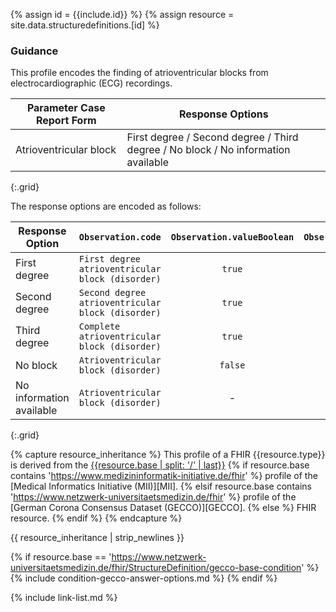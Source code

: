 
{% assign id = {{include.id}} %}
{% assign resource = site.data.structuredefinitions.[id] %}

### Guidance

This profile encodes the finding of atrioventricular blocks from electrocardiographic (ECG) recordings.

| Parameter Case Report Form | Response Options |
| -------------------------- | ---------------- |
| Atrioventricular block | First degree / Second degree / Third degree / No block / No information available |
{:.grid}

The response options are encoded as follows:

| Response Option | `Observation.code` | `Observation.valueBoolean` |  `Observation.dataAbsentReason` |
| --------------- | ---------------- | :--------------: | :--------------: |
| First degree | `First degree atrioventricular block (disorder)` | `true` | - |
| Second degree | `Second degree atrioventricular block (disorder)` | `true` | - |
| Third degree | `Complete atrioventricular block (disorder)` | `true` | - |
| No block  | `Atrioventricular block (disorder)` | `false` | - |
| No information available | `Atrioventricular block (disorder)` | - | `#unknown` |
{:.grid}

{% capture resource_inheritance %}
This profile of a FHIR {{resource.type}} is derived from the [{{resource.base | split: '/' | last}}]({{resource.base}})
{% if resource.base contains 'https://www.medizininformatik-initiative.de/fhir' %}
 profile of the [Medical Informatics Initiative (MII)][MII].
{% elsif resource.base contains 'https://www.netzwerk-universitaetsmedizin.de/fhir' %}
 profile of the [German Corona Consensus Dataset (GECCO)][GECCO].
{% else %}
 FHIR resource.
{% endif %}
{% endcapture %}

{{ resource_inheritance | strip_newlines }}

{% if resource.base == 'https://www.netzwerk-universitaetsmedizin.de/fhir/StructureDefinition/gecco-base-condition' %}
{% include condition-gecco-answer-options.md %}
{% endif %}

{% include link-list.md %}

